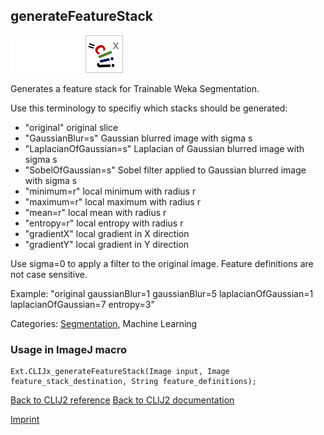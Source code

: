 ## generateFeatureStack
<img src="images/mini_empty_logo.png"/><img src="images/mini_empty_logo.png"/><img src="images/mini_clijx_logo.png"/>

Generates a feature stack for Trainable Weka Segmentation. 

Use this terminology to specifiy which stacks should be generated:
* "original" original slice
* "GaussianBlur=s" Gaussian blurred image with sigma s
* "LaplacianOfGaussian=s" Laplacian of Gaussian blurred image with sigma s
* "SobelOfGaussian=s" Sobel filter applied to Gaussian blurred image with sigma s
* "minimum=r" local minimum with radius r
* "maximum=r" local maximum with radius r
* "mean=r" local mean with radius r
* "entropy=r" local entropy with radius r
* "gradientX" local gradient in X direction
* "gradientY" local gradient in Y direction

Use sigma=0 to apply a filter to the original image. Feature definitions are not case sensitive.

Example: "original gaussianBlur=1 gaussianBlur=5 laplacianOfGaussian=1 laplacianOfGaussian=7 entropy=3"

Categories: [Segmentation](https://clij.github.io/clij2-docs/reference__segmentation), Machine Learning

### Usage in ImageJ macro
```
Ext.CLIJx_generateFeatureStack(Image input, Image feature_stack_destination, String feature_definitions);
```


[Back to CLIJ2 reference](https://clij.github.io/clij2-docs/reference)
[Back to CLIJ2 documentation](https://clij.github.io/clij2-docs)

[Imprint](https://clij.github.io/imprint)
